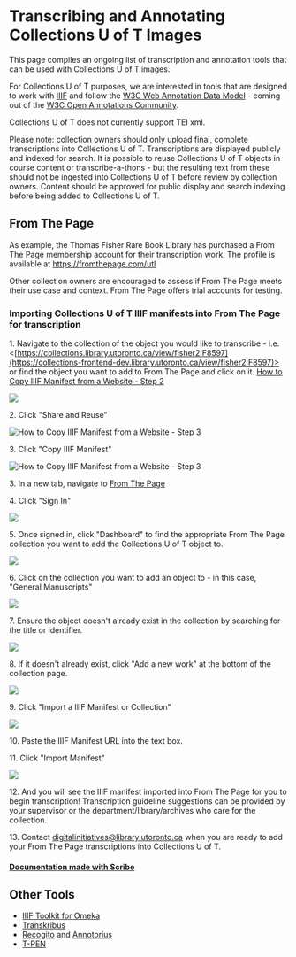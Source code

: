 # Transcribing and Annotating Collections U of T Images

This page compiles an ongoing list of transcription and annotation tools that can be used with Collections U of T images. 

For Collections U of T purposes, we are interested in tools that are designed to work with [IIIF](https://iiif.io) and follow the [W3C Web Annotation Data Model](https://www.w3.org/TR/annotation-model) - coming out of the [W3C Open Annotations Community](https://www.w3.org/community/openannotation/). 

Collections U of T does not currently support TEI xml. 

Please note: collection owners should only upload final, complete transcriptions into Collections U of T. Transcriptions are displayed publicly and indexed for search. It is possible to reuse Collections U of T objects in course content or transcribe-a-thons - but the resulting text from these should not be ingested into Collections U of T before review by collection owners. Content should be approved for public display and search indexing before being added to Collections U of T.

## From The Page

As example, the Thomas Fisher Rare Book Library has purchased a From The Page membership account for their transcription work. The profile is available at https://fromthepage.com/utl

Other collection owners are encouraged to assess if From The Page meets their use case and context. From The Page offers trial accounts for testing.

### Importing Collections U of T IIIF manifests into From The Page for transcription


1\. Navigate to the collection of the object you would like to transcribe - i.e. <[https://collections.library.utoronto.ca/view/fisher2:F8597](https://collections-frontend-dev.library.utoronto.ca/view/fisher2:F8597)> or find the object you want to add to From The Page and click on it.
[How to Copy IIIF Manifest from a Website - Step 2](https://github.com/utlib/collections-uoft/assets/126804798/1cca128d-dd88-43f8-8edb-547adb82f139)

![](https://ajeuwbhvhr.cloudimg.io/colony-recorder.s3.amazonaws.com/files/2023-09-28/708ec4c9-6401-4c66-b972-01ebaf013e23/ascreenshot.jpeg?tl_px=749,102&br_px=1609,583&force_format=png&width=860&wat_scale=76&wat=1&wat_opacity=0.7&wat_gravity=northwest&wat_url=https://colony-recorder.s3.us-west-1.amazonaws.com/images/watermarks/FB923C_standard.png&wat_pad=402,212)


2\. Click "Share and Reuse"

![How to Copy IIIF Manifest from a Website - Step 3](https://github.com/utlib/collections-uoft/assets/126804798/49512fcd-52dc-4621-a6c9-03f154787754)


3\. Click "Copy IIIF Manifest"

![How to Copy IIIF Manifest from a Website - Step 3](https://github.com/utlib/collections-uoft/assets/126804798/832a6b86-a141-48e8-8c14-8b7ddc17e561)


3\. In a new tab, navigate to [From The Page](https://fromthepage.com/)


4\. Click "Sign In"

![](https://ajeuwbhvhr.cloudimg.io/colony-recorder.s3.amazonaws.com/files/2023-09-28/f8ed9736-0e72-4055-9151-60e292581055/ascreenshot.jpeg?tl_px=0,106&br_px=859,587&force_format=png&width=860&wat_scale=76&wat=1&wat_opacity=0.7&wat_gravity=northwest&wat_url=https://colony-recorder.s3.us-west-1.amazonaws.com/images/watermarks/FB923C_standard.png&wat_pad=249,212)


5\. Once signed in, click "Dashboard" to find the appropriate From The Page collection you want to add the Collections U of T object to.

![](https://ajeuwbhvhr.cloudimg.io/colony-recorder.s3.amazonaws.com/files/2023-09-28/a6f7a6d1-9290-48be-a5c9-a9cd9dca8f25/ascreenshot.jpeg?tl_px=1005,0&br_px=1865,480&force_format=png&width=860&wat_scale=76&wat=1&wat_opacity=0.7&wat_gravity=northwest&wat_url=https://colony-recorder.s3.us-west-1.amazonaws.com/images/watermarks/FB923C_standard.png&wat_pad=505,11)


6\. Click on the collection you want to add an object to  - in this case, "General Manuscripts"

![](https://ajeuwbhvhr.cloudimg.io/colony-recorder.s3.amazonaws.com/files/2023-09-28/e6fe2d12-ee4d-4b59-bf86-84eb204c9fa0/ascreenshot.jpeg?tl_px=0,309&br_px=859,790&force_format=png&width=860&wat_scale=76&wat=1&wat_opacity=0.7&wat_gravity=northwest&wat_url=https://colony-recorder.s3.us-west-1.amazonaws.com/images/watermarks/FB923C_standard.png&wat_pad=342,212)


7\. Ensure the object doesn't already exist in the collection by searching for the title or identifier.

![](https://ajeuwbhvhr.cloudimg.io/colony-recorder.s3.amazonaws.com/files/2023-09-28/4f436eea-c00c-436c-b399-a8a68ae8d626/ascreenshot.jpeg?tl_px=876,92&br_px=1736,573&force_format=png&width=860&wat_scale=76&wat=1&wat_opacity=0.7&wat_gravity=northwest&wat_url=https://colony-recorder.s3.us-west-1.amazonaws.com/images/watermarks/FB923C_standard.png&wat_pad=402,212)


8\. If it doesn't already exist, click "Add a new work" at the bottom of the collection page.

![](https://ajeuwbhvhr.cloudimg.io/colony-recorder.s3.amazonaws.com/files/2023-09-28/38de6613-def7-480b-9d1d-161f806eefc2/ascreenshot.jpeg?tl_px=0,367&br_px=859,848&force_format=png&width=860&wat_scale=76&wat=1&wat_opacity=0.7&wat_gravity=northwest&wat_url=https://colony-recorder.s3.us-west-1.amazonaws.com/images/watermarks/FB923C_standard.png&wat_pad=306,212)


9\. Click "Import a IIIF Manifest or Collection"

![](https://ajeuwbhvhr.cloudimg.io/colony-recorder.s3.amazonaws.com/files/2023-09-28/f2d8b77f-57a9-413a-80ef-e6f5478c006a/ascreenshot.jpeg?tl_px=82,78&br_px=941,559&force_format=png&width=860&wat_scale=76&wat=1&wat_opacity=0.7&wat_gravity=northwest&wat_url=https://colony-recorder.s3.us-west-1.amazonaws.com/images/watermarks/FB923C_standard.png&wat_pad=402,212)


10\. Paste the IIIF Manifest URL into the text box.


11\. Click "Import Manifest"

![](https://ajeuwbhvhr.cloudimg.io/colony-recorder.s3.amazonaws.com/files/2023-09-28/5aae0682-805f-4075-b2fb-f1c0fcc41884/ascreenshot.jpeg?tl_px=1005,436&br_px=1865,917&force_format=png&width=860&wat_scale=76&wat=1&wat_opacity=0.7&wat_gravity=northwest&wat_url=https://colony-recorder.s3.us-west-1.amazonaws.com/images/watermarks/FB923C_standard.png&wat_pad=512,212)


12\. And you will see the IIIF manifest imported into From The Page for you to begin transcription! Transcription guideline suggestions can be provided by your supervisor or the department/library/archives who care for the collection. 


13\. Contact digitalinitiatives@library.utoronto.ca when you are ready to add your From The Page transcriptions into Collections U of T.

#### [Documentation made with Scribe](https://scribehow.com)

## Other Tools
* [IIIF Toolkit for Omeka](https://github.com/utlib/IiifItems/wiki/Importing-IIIF-Content)
* [Transkribus](https://transkribus.eu/)
* [Recogito](https://recogito.pelagios.org/) and [Annotorius](https://recogito.github.io/annotorious/about/)
* [T-PEN](http://t-pen.org/TPEN/)


